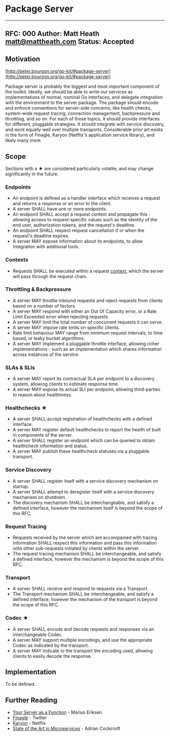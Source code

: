 # Package Server

---
RFC: 000
Author: Matt Heath <matt@mattheath.com>
Status: Accepted
---

## Motivation

[http://peter.bourgon.org/go-kit/#package-server](http://peter.bourgon.org/go-kit/#package-server)

Package server is probably the biggest and most important component of the toolkit. Ideally, we should be able to write our services as implementations of normal, nominal Go interfaces, and delegate integration with the environment to the server package. The package should encode and enforce conventions for server-side concerns, like health checks, system-wide request tracing, connection management, backpressure and throttling, and so on. For each of those topics, it should provide interfaces for different, pluggable strategies. It should integrate with service discovery, and work equally well over multiple transports. Considerable prior art exists in the form of Finagle, Karyon (Netflix's application service library), and likely many more.

## Scope

Sections with a ★ are considered particularly volatile, and may change significantly in the future.

### Endpoints

*   An endpoint is defined as a handler interface which receives a request and returns a response or an error to the client.
*   A server SHALL have one or more endpoints.
*   An endpoint SHALL accept a request context and propagate this - allowing access to request-specific values such as the identity of the end user, authorization tokens, and the request's deadline.
*   An endpoint SHALL respect request cancellation if or when the request's deadline expires.
*   A server MAY expose information about its endpoints, to allow integration with additional tools.

### Contexts

*   Requests SHALL be executed within a request [context](https://blog.golang.org/context), which the server will pass through the request chain.

### Throttling & Backpressure

*   A server MAY throttle inbound requests and reject requests from clients based on a number of factors.
*   A server MAY respond with either an Out Of Capacity error, or a Rate Limit Exceeded error when rejecting requests.
*   A server MAY limit the total number of concurrent requests it can serve.
*   A server MAY impose rate limits on specific clients.
*   Rate limit behaviour MAY range from minimum request intervals, to time based, or leaky bucket algorithms.
*   A server MAY implement a pluggable throttle interface, allowing richer implementations - such as an implementation which shares information across instances of the service.

### SLAs & SLIs

*   A server MAY report its contractual SLA per endpoint to a discovery system, allowing clients to estimate response time.
*	A server MAY expose its actual SLI per endpoint, allowing third-parties to reason about healthiness.

### Healthchecks ★

*   A server SHALL accept registration of healthchecks with a defined interface.
*   A server MAY register default healthchecks to report the health of built in components of the server.
*   A server SHALL register an endpoint which can be queried to obtain healthcheck information and status.
*   A server MAY publish these healthcheck statuses via a pluggable transport.

### Service Discovery

*   A server SHALL register itself with a service discovery mechanism on startup.
*   A server SHALL attempt to deregister itself with a service discovery mechanism on shutdown.
*   The discovery mechanism SHALL be interchangeable, and satisfy a defined interface, however the mechanism itself is beyond the scope of this RFC.

### Request Tracing

*   Requests received by the server which are accompanied with tracing information SHALL respect this information and pass this information onto other sub-requests initiated by clients within the server.
*   The request tracing mechanism SHALL be interchangeable, and satisfy a defined interface, however the mechanism is beyond the scope of this RFC.

### Transport

*   A server SHALL receive and respond to requests via a Transport.
*   The Transport mechanism SHALL be interchangeable, and satisfy a defined interface, however the mechanism of the transport is beyond the scope of this RFC.

### Codec ★

*   A server SHALL encode and decode requests and responses via an interchangeable Codec.
*   A server MAY support multiple encodings, and use the appropriate Codec as indicated by the transport.
*   A server MAY indicate to the transport the encoding used, allowing clients to easily decode the response.

## Implementation

To be defined.

## Further Reading

*	[Your Server as a Function](http://monkey.org/~marius/funsrv.pdf) - Marius Eriksen
*	[Finagle](https://twitter.github.io/finagle/) - Twitter
*	[Karyon](https://github.com/Netflix/karyon) - Netflix
*	[State of the Art in Microservices](https://www.slideshare.net/adriancockcroft/dockercon-state-of-the-art-in-microservices) - Adrian Cockcroft
